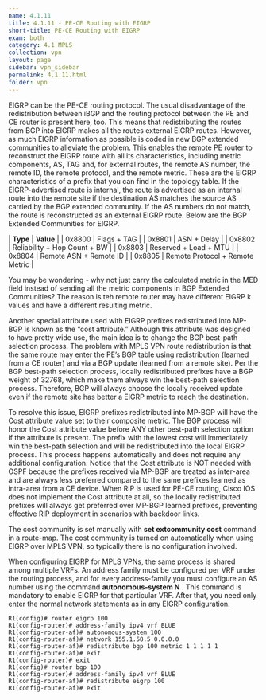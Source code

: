 ```yaml
---
name: 4.1.11
title: 4.1.11 - PE-CE Routing with EIGRP
short-title: PE-CE Routing with EIGRP
exam: both
category: 4.1 MPLS
collection: vpn
layout: page
sidebar: vpn_sidebar
permalink: 4.1.11.html
folder: vpn
---
```

EIGRP can be the PE-CE routing protocol. The usual disadvantage of the redistribution between iBGP and the routing protocol between the PE and CE router is present here, too. This means that redistributing the routes from BGP into EIGRP makes all the routes external EIGRP routes. However, as much EIGRP information as possible is coded in new BGP extended communities to alleviate the problem. This enables the remote PE router to reconstruct the EIGRP route with all its characteristics, including metric components, AS, TAG and, for external routes, the remote AS number, the remote ID, the remote protocol, and the remote metric. These are the EIGRP characteristics of a prefix that you can find in the topology table. If the EIGRP-advertised route is internal, the route is advertised as an internal route into the remote site if the destination AS matches the source AS carried by the BGP extended community. If the AS numbers do not match, the route is reconstructed as an external EIGRP route. Below are the BGP Extended Communities for EIGRP.

| **Type** | **Value** |
| 0x8800 | Flags + TAG |
| 0x8801 | ASN + Delay |
| 0x8802 | Reliability + Hop Count + BW |
| 0x8803 | Reserved + Load + MTU |
| 0x8804 | Remote ASN + Remote ID |
| 0x8805 | Remote Protocol + Remote Metric |

You may be wondering - why not just carry the calculated metric in the MED field instead of sending all the metric components in BGP Extended Communities? The reason is teh remote router may have different EIGRP k values and have a different resulting metric.

Another special attribute used with EIGRP prefixes redistributed into MP-BGP is known as the “cost attribute.” Although this attribute was designed to have pretty wide use, the main idea is to change the BGP best-path selection process. The problem with MPLS VPN route redistribution is that the same route may enter the PE’s BGP table using redistribution (learned from a CE router) and via a BGP update (learned from a remote site). Per the BGP best-path selection process, locally redistributed prefixes have a BGP weight of 32768, which make them always win the best-path selection process. Therefore, BGP will always choose the locally received update even if the remote site has better a EIGRP metric to reach the destination.

To resolve this issue, EIGRP prefixes redistributed into MP-BGP will have the Cost attribute value set to their composite metric. The BGP process will honor the Cost attribute value before ANY other best-path selection option if the attribute is present. The prefix with the lowest cost will immediately win the best-path selection and will be redistributed into the local EIGRP process. This process happens automatically and does not require any additional configuration. Notice that the Cost attribute is NOT needed with OSPF because the prefixes received via MP-BGP are treated as inter-area and are always less preferred compared to the same prefixes learned as intra-area from a CE device. When RIP is used for PE-CE routing, Cisco IOS does not implement the Cost attribute at all, so the locally redistributed prefixes will always get preferred over MP-BGP learned prefixes, preventing effective RIP deployment in scenarios with backdoor links.

The cost community is set manually with **set extcommunity cost** command in a route-map. The cost community is turned on automatically when using EIGRP over MPLS VPN, so typically there is no configuration involved.

When configuring EIGRP for MPLS VPNs, the same process is shared among multiple VRFs. An address family must be configured per VRF under the routing process, and for every address-family you must configure an AS number using the command **autonomous-system N** . This command is mandatory to enable EIGRP for that particular VRF. After that, you need only enter the normal network statements as in any EIGRP configuration.
```
R1(config)# router eigrp 100
R1(config-router)# address-family ipv4 vrf BLUE
R1(config-router-af)# autonomous-system 100
R1(config-router-af)# network 155.1.58.5 0.0.0.0
R1(config-router-af)# redistribute bgp 100 metric 1 1 1 1 1
R1(config-router-af)# exit
R1(config-router)# exit
R1(config)# router bgp 100
R1(config-router)# address-family ipv4 vrf BLUE
R1(config-router-af)# redistribute eigrp 100
R1(config-router-af)# exit
```
